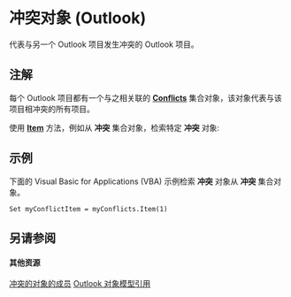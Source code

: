 
# 冲突对象 (Outlook)

代表与另一个 Outlook 项目发生冲突的 Outlook 项目。


## 注解

每个 Outlook 项目都有一个与之相关联的  **[Conflicts](c4e1c060-519a-a6d1-8fb2-c7dfa1e3e66f.md)** 集合对象，该对象代表与该项目相冲突的所有项目。

使用 **[Item](efd74c23-31fb-1a3c-aebc-27ce22f1c3bf.md)** 方法，例如从 **冲突** 集合对象，检索特定 **冲突** 对象:


## 示例

下面的 Visual Basic for Applications (VBA) 示例检索 **冲突** 对象从 **冲突** 集合对象。


```
Set myConflictItem = myConflicts.Item(1)
```


## 另请参阅


#### 其他资源


[冲突的对象的成员](1edc695c-4cf7-1606-ca82-7eecaa09f25d.md)
[Outlook 对象模型引用](http://msdn.microsoft.com/library/73221b13-d8d8-99b8-3394-b95dbbfd5ddc%28Office.15%29.aspx)